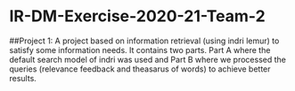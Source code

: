 # IR-DM-Exercise-2020-21-Team-2

##Project 1: 
  A project based on information retrieval (using indri lemur) to satisfy some information needs. It contains two parts. Part A where the default search model of indri was used and Part B where we processed the queries (relevance feedback and theasarus of words) to achieve better results.
